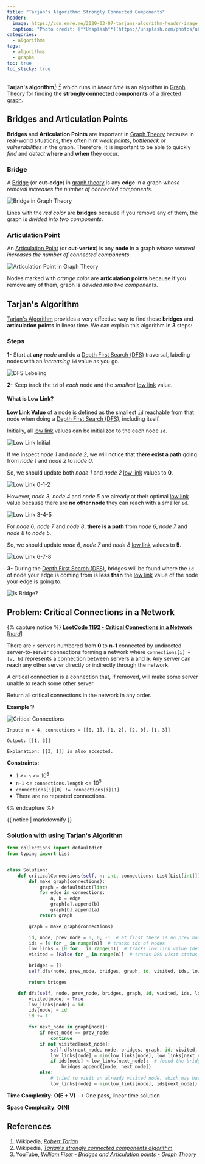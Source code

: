 ```yaml
---
title: "Tarjan's Algorithm: Strongly Connected Components"
header:
  image: https://cdn.emre.me/2020-03-07-tarjans-algorithm-header-image.jpg
  caption: "Photo credit: [**Unsplash**](https://unsplash.com/photos/ubQDHALqKiM)"
categories:
  - algorithms
tags:
  - algorithms
  - graphs
toc: true
toc_sticky: true
---
```


**Tarjan's algorithm**[<sup>1</sup>](#references)<sup>, </sup>[<sup>2</sup>](#references) which runs in *linear time* is an algorithm in [Graph Theory](https://emre.me/data-structures/graphs/) for finding the **strongly connected components** of a [directed graph](https://emre.me/data-structures/graphs/#directed-or-undirected).

## Bridges and Articulation Points ##

**Bridges** and **Articulation Points** are important in [Graph Theory](https://emre.me/data-structures/graphs/) because in real-world situations, they often hint *weak points*, *bottleneck* or *vulnerabilities* in the graph. Therefore, it is important to be able to quickly *find* and *detect* **where** and **when** they occur.

### Bridge ###
A [Bridge](https://en.wikipedia.org/wiki/Bridge_(graph_theory)) (or **cut-edge**) in [graph theory](https://emre.me/data-structures/graphs/) is any **edge** in a graph *whose removal increases the number of connected components*. 

![Bridge in Graph Theory](https://cdn.emre.me/2020-03-07-bridge.png)

Lines with the *red color* are **bridges** because if you remove any of them, the graph is *divided into two components*.

### Articulation Point ###
An [Articulation Point](https://en.wikipedia.org/wiki/Biconnected_component) (or **cut-vertex**) is any **node** in a graph *whose removal increases the number of connected components*.

![Articulation Point in Graph Theory](https://cdn.emre.me/2020-03-07-articulation-point.png)

Nodes marked with *orange color* are **articulation points** because if you remove any of them, graph is *devided into two components*.


## Tarjan's Algorithm ##
[Tarjan's Algorithm](https://en.wikipedia.org/wiki/Tarjan%27s_strongly_connected_components_algorithm) provides a very effective way to find these **bridges** and **articulation points** in linear time. We can explain this algorithm in **3** steps:

### Steps ###
**1-** Start at **any** *node* and do a [Depth First Search (DFS)](https://emre.me/coding-patterns/depth-first-search/) traversal, labeling nodes with an *increasing* `id` value as you go.

![DFS Lebeling](https://cdn.emre.me/2020-03-07-dfs-traversal.gif)

**2-** Keep track the `id` of *each* node and the *smallest* [low link](#what-is-low-link) value.

#### What is Low Link? ####
**Low Link Value** of a node is defined as the smallest `id` reachable from that node when doing a [Depth First Search (DFS)](https://emre.me/coding-patterns/depth-first-search/), including itself.

Initially, all [low link](#what-is-low-link) values can be initialized to the each node `id`.

![Low Link Initial](https://cdn.emre.me/2020-03-07-low-link1.png)

If we inspect *node 1* and *node 2*, we will notice that **there exist a path** going from *node 1* and *node 2* to *node 0*.

So, we should update both *node 1* and *node 2* [low link](#what-is-low-link) values to **0**.

![Low Link 0-1-2](https://cdn.emre.me/2020-03-07-low-link2.png)

However, *node 3*, *node 4* and *node 5* are already at their optimal [low link](#what-is-low-link) value because there are **no other node** they can reach with a smaller `id`.

![Low Link 3-4-5](https://cdn.emre.me/2020-03-07-low-link3.png)

For *node 6*, *node 7* and *node 8*, **there is a path** from *node 6*, *node 7* and *node 8* to *node 5*.

So, we should update *node 6*, *node 7* and *node 8* [low link](#what-is-low-link) values to **5**.

![Low Link 6-7-8](https://cdn.emre.me/2020-03-07-low-link4.png)


**3-** During the [Depth First Search (DFS)](https://emre.me/coding-patterns/depth-first-search/), bridges will be found where the `id` of node your edge is coming from is **less than** the [low link](#what-is-low-link) value of the node your edge is going to.

![Is Bridge?](https://cdn.emre.me/2020-03-07-is-bridge.png)

## Problem: Critical Connections in a Network ##
{% capture notice %}
[**LeetCode 1192 - Critical Connections in a Network** [*hard*]](https://leetcode.com/problems/critical-connections-in-a-network/)

There are `n` servers numbered from **0** to **n-1** connected by undirected server-to-server connections forming a network where `connections[i] = [a, b]` represents a connection between servers **a** and **b**. Any server can reach any other server directly or indirectly through the network.

A critical connection is a connection that, if removed, will make some server unable to reach some other server.

Return all critical connections in the network in any order.

**Example 1:**

![Critical Connections](https://cdn.emre.me/2020-03-07-critical-connections.png)


`Input: n = 4, connections = [[0, 1], [1, 2], [2, 0], [1, 3]]`

`Output: [[1, 3]]`

`Explanation: [[3, 1]] is also accepted.`

**Constraints:**

- 1 <= `n` <= 10<sup>5</sup>
- `n-1` <= `connections.length` <= 10<sup>5</sup>
- `connections[i][0] != connections[i][1]`
- There are no repeated connections.


{% endcapture %}

<div class="notice--info">
  {{ notice | markdownify }}
</div>

### Solution with using Tarjan's Algorithm ###

```python
from collections import defaultdict
from typing import List


class Solution:
    def criticalConnections(self, n: int, connections: List[List[int]]) -> List[List[int]]:
        def make_graph(connections):
            graph = defaultdict(list)
            for edge in connections:
                a, b = edge
                graph[a].append(b)
                graph[b].append(a)
            return graph

        graph = make_graph(connections)

        id, node, prev_node = 0, 0, -1  # at first there is no prev_node. we set it to -1
        ids = [0 for _ in range(n)]  # tracks ids of nodes
        low_links = [0 for _ in range(n)]  # tracks low link value (default value is the index)
        visited = [False for _ in range(n)]  # tracks DFS visit status

        bridges = []
        self.dfs(node, prev_node, bridges, graph, id, visited, ids, low_links)

        return bridges

    def dfs(self, node, prev_node, bridges, graph, id, visited, ids, low_links):
        visited[node] = True
        low_links[node] = id
        ids[node] = id
        id += 1

        for next_node in graph[node]:
            if next_node == prev_node:
                continue
            if not visited[next_node]:
                self.dfs(next_node, node, bridges, graph, id, visited, ids, low_links)
                low_links[node] = min(low_links[node], low_links[next_node])  # on callback, generates low link values
                if ids[node] < low_links[next_node]:  # found the bridge!
                    bridges.append([node, next_node])
            else:
                # tried to visit an already visited node, which may have a lower id than the current low link value
                low_links[node] = min(low_links[node], ids[next_node])
```

**Time Complexity**: **O(E + V)** --> One pass, linear time solution

**Space Complexity**: **O(N)**

## References
1. Wikipedia, *[Robert Tarjan](https://en.wikipedia.org/wiki/Robert_Tarjan)*
2. Wikipedia, *[Tarjan's strongly connected components algorithm](https://en.wikipedia.org/wiki/Tarjan%27s_strongly_connected_components_algorithm)*
3. YouTube, *[William Fiset - Bridges and Articulation points - Graph Theory](https://www.youtube.com/watch?v=aZXi1unBdJA)*